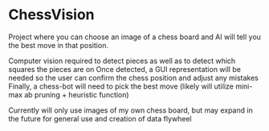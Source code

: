 # ChessVision
Project where you can choose an image of a chess board and AI will tell you the best move in that position. 

Computer vision required to detect pieces as well as to detect which squares the pieces are on
Once detected, a GUI representation will be needed so the user can confirm the chess position and adjust any mistakes 
Finally, a chess-bot will need to pick the best move (likely will utilize mini-max ab pruning + heuristic function)

Currently will only use images of my own chess board, but may expand in the future for general use and creation of data flywheel

